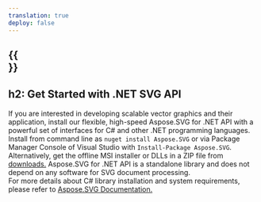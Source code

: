 ```yaml
---
translation: true
deploy: false
---
```


{{<section net>}}
---
h2: Get Started with .NET SVG API
---

If you are interested in developing scalable vector graphics and their application,  install our flexible, high-speed Aspose.SVG for .NET API with a powerful set of interfaces for C# and other .NET programming languages.<br>
Install from command line as ```nuget install Aspose.SVG``` or via Package Manager Console of Visual Studio with ```Install-Package Aspose.SVG```.
Alternatively, get the offline MSI installer or DLLs in a ZIP file from [downloads.](https://releases.aspose.com/svg/net/) Aspose.SVG for .NET API is a standalone library and does not depend on any software for SVG document processing.<br>
For more details about C# library installation and system requirements, please refer to [Aspose.SVG Documentation.](https://docs.aspose.com/svg/net/getting-started/)